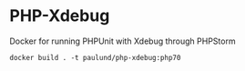 # PHP-Xdebug
Docker for running PHPUnit with Xdebug through PHPStorm

```
docker build . -t paulund/php-xdebug:php70
```